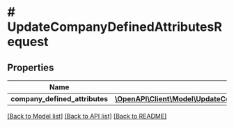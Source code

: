 # # UpdateCompanyDefinedAttributesRequest

## Properties

Name | Type | Description | Notes
------------ | ------------- | ------------- | -------------
**company_defined_attributes** | [**\OpenAPI\Client\Model\UpdateCompanyDefinedAttributesRequestCompanyDefinedAttributesInner[]**](UpdateCompanyDefinedAttributesRequestCompanyDefinedAttributesInner.md) |  | [optional]

[[Back to Model list]](../../README.md#models) [[Back to API list]](../../README.md#endpoints) [[Back to README]](../../README.md)
